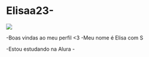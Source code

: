 # Elisaa23- 
![](https://pt.picmix.com/stamp/Snorlax-8-Bit-1983718)


-Boas vindas ao meu perfil <3
-Meu nome é Elisa com S

-Estou estudando na Alura *-*
